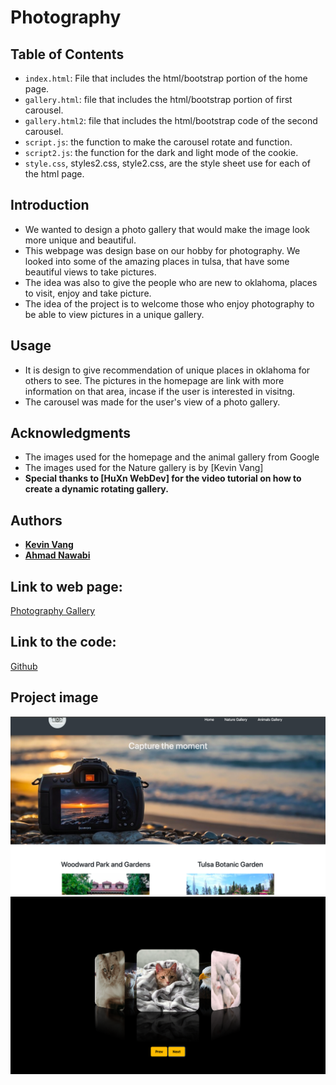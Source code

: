 # Photography

## Table of Contents
- `index.html`: File that includes the html/bootstrap portion of the home page.
- `gallery.html`: file that includes the html/bootstrap portion of first carousel.
- `gallery.html2`: file that includes the html/bootstrap code of the second carousel.
- `script.js`: the function to make the carousel rotate and function.
- `script2.js`: the function for the dark and light mode of the cookie.
- `style.css`, styles2.css, style2.css, are the style sheet use for each of the html page.

## Introduction
- We wanted to design a photo gallery that would make the image look more unique and beautiful. 
- This webpage was design base on our hobby for photography. We looked into some of the amazing places in tulsa, that have some beautiful views to take pictures.
- The idea was also to give the people who are new to oklahoma, places to visit, enjoy and take picture. 
- The idea of the project is to welcome those who enjoy photography to be able to view pictures in a unique gallery.

## Usage
- It is design to give recommendation of unique places in oklahoma for others to see. The pictures in the homepage are link with more information on that area, incase if the user is interested in visitng.
- The carousel was made for the user's view of a photo gallery.

## Acknowledgments
- The images used for the homepage and the animal gallery from Google 
- The images used for the Nature gallery is by [Kevin Vang]
- **Special thanks to [HuXn WebDev] for the video tutorial on how to create a dynamic rotating gallery.**

## Authors
- **[Kevin Vang](https://github.com/kvang2)**
- **[Ahmad Nawabi](https://github.com/AhmadNawabi)**

## Link to web page:
[Photography Gallery](https://kvang2.github.io/T3_project-1/)

## Link to the code:
[Github](https://github.com/KVang2/T3_project-1.git)

## Project image
![Project Screenshot](./images/project-pic.png)
![Project Screenshot2](./images/carousel.png)
